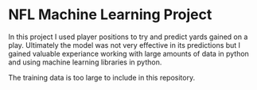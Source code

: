 # NFL Machine Learning Project

In this project I used player positions to try and predict yards gained on a play. Ultimately the model was not very effective in its predictions but I gained valuable experiance working with large amounts of data in python and using machine learning libraries in python. 


The training data is too large to include in this repository.
